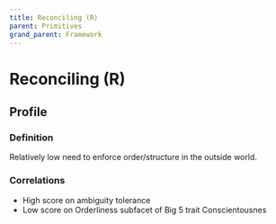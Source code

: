 ```yaml
---
title: Reconciling (R)
parent: Primitives
grand_parent: Framework
---
```


# Reconciling (R)

## Profile

### Definition

Relatively low need to enforce order/structure in the outside world.

### Correlations

* High score on ambiguity tolerance
* Low score on Orderliness subfacet of Big 5 trait Conscientousnes